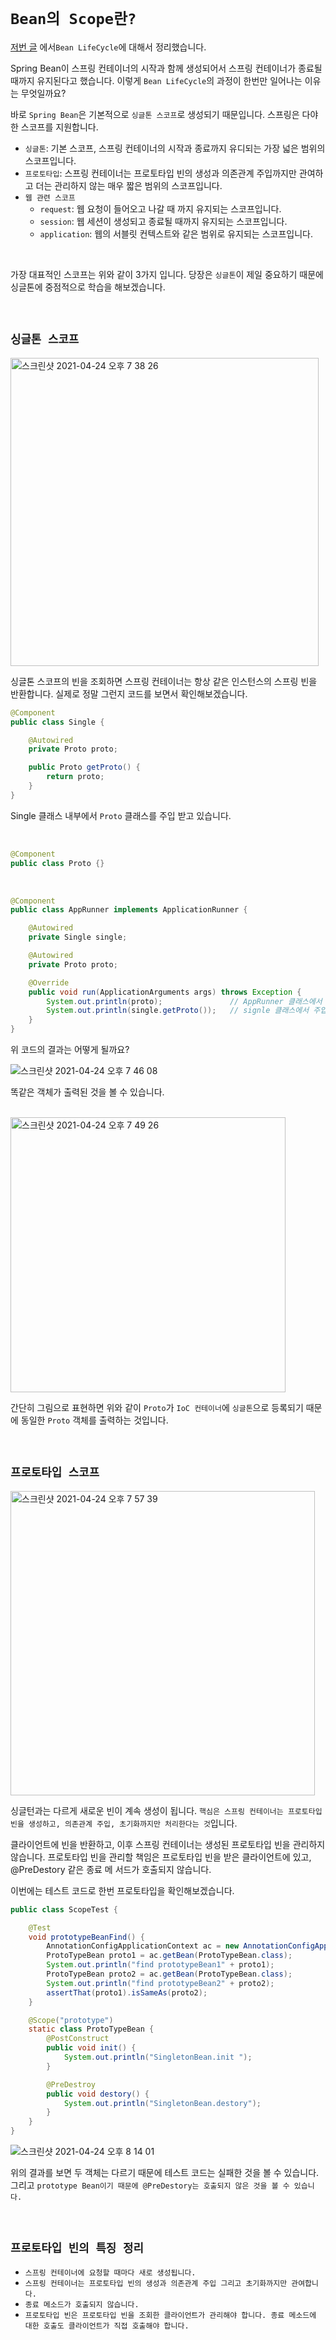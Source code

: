# `Bean의 Scope란?`

[저번 글](https://github.com/wjdrbs96/Gyunny_Spring_Study/blob/master/spring/2%EC%A3%BC%EC%B0%A8/4.%20Bean%20LifeCycle%20%EC%9D%B4%EB%9E%80%3F.md) 에서`Bean LifeCycle`에 대해서 정리했습니다.

Spring Bean이 스프링 컨테이너의 시작과 함께 생성되어서 스프링 컨테이너가 종료될 때까지 유지된다고 했습니다. 이렇게 `Bean LifeCycle`의 과정이 한번만 일어나는 이유는 무엇일까요? 

바로 `Spring Bean`은 기본적으로 `싱글톤 스코프`로 생성되기 때문입니다. 스프링은 다야한 스코프를 지원합니다.

- `싱글톤`: 기본 스코프, 스프링 컨테이너의 시작과 종료까지 유디되는 가장 넓은 범위의 스코프입니다.
- `프로토타입`: 스프링 컨테이너는 프로토타입 빈의 생성과 의존관계 주입까지만 관여하고 더는 관리하지 않는 매우 짧은 범위의 스코프입니다.
- `웹 관련 스코프`
    - `request`: 웹 요청이 들어오고 나갈 때 까지 유지되는 스코프입니다.
    - `session`: 웹 세션이 생성되고 종료될 때까지 유지되는 스코프입니다.
    - `application`: 웹의 서블릿 컨텍스트와 같은 범위로 유지되는 스코프입니다.
    
<br>

가장 대표적인 스코프는 위와 같이 3가지 입니다. 당장은 `싱글톤`이 제일 중요하기 때문에 싱글톤에 중점적으로 학습을 해보겠습니다.

<br>

## `싱글톤 스코프`

<img width="493" alt="스크린샷 2021-04-24 오후 7 38 26" src="https://user-images.githubusercontent.com/45676906/115955928-a4669200-a534-11eb-9328-393ee189f2a4.png">

싱글톤 스코프의 빈을 조회하면 스프링 컨테이너는 항상 같은 인스턴스의 스프링 빈을 반환합니다. 실제로 정말 그런지 코드를 보면서 확인해보겠습니다. 

```java
@Component
public class Single {

    @Autowired
    private Proto proto;

    public Proto getProto() {
        return proto;
    }
}
```

Single 클래스 내부에서 `Proto` 클래스를 주입 받고 있습니다.

<br>

```java
@Component
public class Proto {}
```

<br>

```java
@Component
public class AppRunner implements ApplicationRunner {

    @Autowired
    private Single single;

    @Autowired
    private Proto proto;

    @Override
    public void run(ApplicationArguments args) throws Exception {
        System.out.println(proto);               // AppRunner 클래스에서 주입 받은 Proto 
        System.out.println(single.getProto());   // signle 클래스에서 주입 받은 Proto 
    }
}
```

위 코드의 결과는 어떻게 될까요?

![스크린샷 2021-04-24 오후 7 46 08](https://user-images.githubusercontent.com/45676906/115956080-c6acdf80-a535-11eb-92a8-e3118ee1e8d1.png)

똑같은 객체가 출력된 것을 볼 수 있습니다. 

<br>

<img width="440" alt="스크린샷 2021-04-24 오후 7 49 26" src="https://user-images.githubusercontent.com/45676906/115956148-2d31fd80-a536-11eb-8467-ebb29d345824.png">

간단히 그림으로 표현하면 위와 같이 `Proto`가 `IoC 컨테이너`에 `싱글톤`으로 등록되기 때문에 동일한 `Proto` 객체를 출력하는 것입니다.

<br>

## `프로토타입 스코프`

<img width="487" alt="스크린샷 2021-04-24 오후 7 57 39" src="https://user-images.githubusercontent.com/45676906/115956383-543cff00-a537-11eb-85a5-c91a2dee0254.png">

싱글턴과는 다르게 새로운 빈이 계속 생성이 됩니다. `핵심은 스프링 컨테이너는 프로토타입 빈을 생성하고, 의존관계 주입, 초기화까지만 처리한다는 것`입니다.

클라이언트에 빈을 반환하고, 이후 스프링 컨테이너는 생성된 프로토타입 빈을 관리하지 않습니다. 프로토타입 빈을 관리할 책임은 프로토타입 빈을 받은 클라이언트에 있고, @PreDestory 같은 종료 메 서드가 호출되지 않습니다.

이번에는 테스트 코드로 한번 프로토타입을 확인해보겠습니다.

```java
public class ScopeTest {

    @Test
    void prototypeBeanFind() {
        AnnotationConfigApplicationContext ac = new AnnotationConfigApplicationContext(ProtoTypeBean.class);
        ProtoTypeBean proto1 = ac.getBean(ProtoTypeBean.class);
        System.out.println("find prototypeBean1" + proto1);
        ProtoTypeBean proto2 = ac.getBean(ProtoTypeBean.class);
        System.out.println("find prototypeBean2" + proto2);
        assertThat(proto1).isSameAs(proto2);
    }

    @Scope("prototype")
    static class ProtoTypeBean {
        @PostConstruct
        public void init() {
            System.out.println("SingletonBean.init ");
        }

        @PreDestroy
        public void destory() {
            System.out.println("SingletonBean.destory");
        }
    }
}
```

![스크린샷 2021-04-24 오후 8 14 01](https://user-images.githubusercontent.com/45676906/115956775-b72f9580-a539-11eb-96ad-91cd1fee63f0.png)

위의 결과를 보면 두 객체는 다르기 때문에 테스트 코드는 실패한 것을 볼 수 있습니다. 그리고 `prototype Bean이기 때문에 @PreDestory는 호출되지 않은 것을 볼 수 있습니다.`

<br>

## `프로토타입 빈의 특징 정리`

- `스프링 컨테이너에 요청할 때마다 새로 생성됩니다.`
- `스프링 컨테이너는 프로토타입 빈의 생성과 의존관계 주입 그리고 초기화까지만 관여합니다.`
- `종료 메소드가 호출되지 않습니다.`
- `프로토타입 빈은 프로토타입 빈을 조회한 클라이언트가 관리해야 합니다. 종료 메소드에 대한 호출도 클라이언트가 직접 호출해야 합니다.`

<br>

